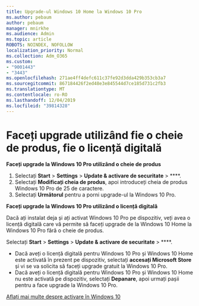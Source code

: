 ```yaml
---
title: Upgrade-ul Windows 10 Home la Windows 10 Pro
ms.author: pebaum
author: pebaum
manager: mnirkhe
ms.audience: Admin
ms.topic: article
ROBOTS: NOINDEX, NOFOLLOW
localization_priority: Normal
ms.collection: Adm_O365
ms.custom:
- "9001443"
- "3443"
ms.openlocfilehash: 271ae4ff4defc611c37fe92d3dda429b353cb3a7
ms.sourcegitcommit: 867184426f2ed48e3e845544d7ce185d731c2fb3
ms.translationtype: MT
ms.contentlocale: ro-RO
ms.lasthandoff: 12/04/2019
ms.locfileid: "39814328"
---
```

# <a name="upgrade-using-either-a-product-key-or-a-digital-license"></a>Faceți upgrade utilizând fie o cheie de produs, fie o licență digitală

**Faceți upgrade la Windows 10 Pro utilizând o cheie de produs**

1. Selectați **Start** > **Settings** > **Update & activare de securitate** > ****.
2. Selectați **Modificați cheia de produs**, apoi introduceți cheia de produs Windows 10 Pro de 25 de caractere.
3. Selectați **Următorul** pentru a porni upgrade-ul la Windows 10 Pro.

**Faceți upgrade la Windows 10 Pro utilizând o licență digitală**

Dacă ați instalat deja și ați activat Windows 10 Pro pe dispozitiv, veți avea o licență digitală care vă permite să faceți upgrade de la Windows 10 Home la Windows 10 Pro fără o cheie de produs.

Selectați **Start** > **Settings** > **Update & activare de securitate** > ****.

- Dacă aveți o licență digitală pentru Windows 10 Pro și Windows 10 Home este activată în prezent pe dispozitiv, selectați **accesați Microsoft Store** și vi se va solicita să faceți upgrade gratuit la Windows 10 Pro.
- Dacă aveți o licență digitală pentru Windows 10 Pro și Windows 10 Home nu este activată pe dispozitiv, selectați **Depanare**, apoi urmați pașii pentru a face upgrade la Windows 10 Pro.

[Aflați mai multe despre activare în Windows 10](https://support.microsoft.com/help/12440)
